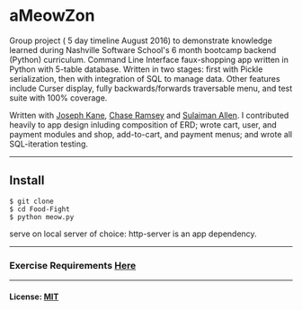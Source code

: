 # aMeowZon

Group project ( 5 day timeline August 2016) to demonstrate knowledge learned during Nashville Software School's 6 month bootcamp backend (Python) curriculum. 
Command Line Interface faux-shopping app written in Python with 5-table database. Written in two stages: first with Pickle serialization, then with integration of SQL to manage data. Other features include Curser display, fully backwards/forwards traversable menu, and test suite with 100% coverage.  

Written with [Joseph Kane](https://github.com/josephkane), [Chase Ramsey](https://github.com/chase-ramsey) and [Sulaiman Allen](https://github.com/sulaiman-allen). I contributed heavily to app design inluding composition of ERD; wrote cart, user, and payment modules and shop, add-to-cart, and payment menus; and wrote all SQL-iteration testing. 


---------
## Install 

```
$ git clone 
$ cd Food-Fight  
$ python meow.py
```
serve on local server of choice: http-server is an app dependency.

---------

### Exercise Requirements [Here](INSTRUCTIONS.md)

-----------

#### License: [MIT](LICENSE.md)
